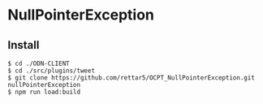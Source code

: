 # NullPointerException
## Install

```
$ cd ./ODN-CLIENT
$ cd ./src/plugins/tweet
$ git clone https://github.com/rettar5/OCPT_NullPointerException.git nullPointerException
$ npm run load:build
```
